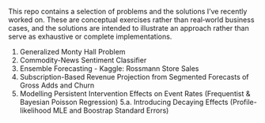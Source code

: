 This repo contains a selection of problems and the solutions I’ve recently worked on. These are conceptual exercises rather than real‑world business cases, and the solutions are intended to illustrate an approach rather than serve as exhaustive or complete implementations.

1. Generalized Monty Hall Problem
2. Commodity-News Sentiment Classifier
3. Ensemble Forecasting - Kaggle: Rossmann Store Sales
4. Subscription-Based Revenue Projection from Segmented Forecasts of Gross Adds and Churn
5. Modelling Persistent Intervention Effects on Event Rates (Frequentist & Bayesian Poisson Regression)
   5.a. Introducing Decaying Effects (Profile-likelihood MLE and Boostrap Standard Errors)
